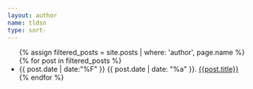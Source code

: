 ```yaml
---
layout: author
name: tldsn
type: sort-
---
```


<!-- <div class="page clearfix" post>
  <div class="left">

  </div>
</div> -->

<div class="page clearfix" post>
      <!-- <h2>{{ page.name }}</h2> -->
      <ul>
        {% assign filtered_posts = site.posts | where: 'author', page.name %}
        {% for post in filtered_posts %}
          <li>
              <time>
                  {{ post.date | date:"%F" }} {{ post.date | date: "%a" }}.
              </time>
              <a href="{{post.url}}">{{post.title}}</a>
          </li>
        {% endfor %}
      </ul>
</div>